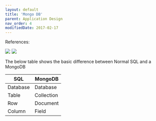 ```yaml
---
layout: default
title: 'Mongo DB'
parent: Application Design
nav_order: 4
modifiedDate: 2017-02-17
---
```

References:
<td>
<tr>
<a target="_blank"  href="https://www.amazon.in/gp/product/9350233991/ref=as_li_tl?ie=UTF8&camp=3638&creative=24630&creativeASIN=9350233991&linkCode=as2&tag=rjkani-21&linkId=195d9f67e453766637ec0ee868b2827f"><img border="0" src="//ws-in.amazon-adsystem.com/widgets/q?_encoding=UTF8&MarketPlace=IN&ASIN=9350233991&ServiceVersion=20070822&ID=AsinImage&WS=1&Format=_SL160_&tag=rjkani-21" ></a><img src="//ir-in.amazon-adsystem.com/e/ir?t=rjkani-21&l=am2&o=31&a=9350233991" width="1" height="1" border="0" alt="" style="border:none !important; margin:0px !important;" />
</tr>
<tr>
<a target="_blank"  href="https://www.amazon.in/gp/product/9351102696/ref=as_li_tl?ie=UTF8&camp=3638&creative=24630&creativeASIN=9351102696&linkCode=as2&tag=rjkani-21&linkId=78b50c1e7a48fcb4f122367b55c352b7"><img border="0" src="//ws-in.amazon-adsystem.com/widgets/q?_encoding=UTF8&MarketPlace=IN&ASIN=9351102696&ServiceVersion=20070822&ID=AsinImage&WS=1&Format=_SL160_&tag=rjkani-21" ></a><img src="//ir-in.amazon-adsystem.com/e/ir?t=rjkani-21&l=am2&o=31&a=9351102696" width="1" height="1" border="0" alt="" style="border:none !important; margin:0px !important;" />
</tr>
</td>

The below table shows the basic difference between Normal SQL and a MongoDB

| SQL      | MongoDB    |
|----------|------------|
| Database | Database   |
| Table    | Collection |
| Row      | Document   |
| Column   | Field      |
